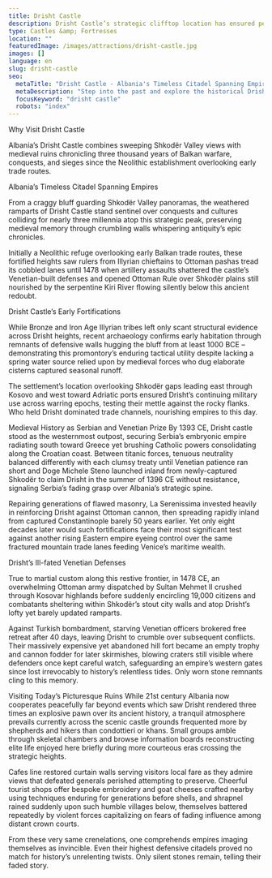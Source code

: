 ```yaml
---
title: Drisht Castle
description: Drisht Castle’s strategic clifftop location has ensured perpetual significance across regimes since its 1000 BCE founding – as evidenced by defensive ruins still overlooking regional trade routes where Ottoman forces finally toppled the stronghold's Venetian-built walls in 1478.
type: Castles &amp; Fortresses
location: ""
featuredImage: /images/attractions/drisht-castle.jpg
images: []
language: en
slug: drisht-castle
seo:
  metaTitle: "Drisht Castle - Albania's Timeless Citadel Spanning Empires"
  metaDescription: "Step into the past and explore the historical Drisht Castle in Albania. Discover its ancient origins, historical significance, and the stories it holds."
  focusKeyword: "drisht castle"
  robots: "index"
---
```


Why Visit Drisht Castle

Albania’s Drisht Castle combines sweeping Shkodër Valley views with medieval ruins chronicling three thousand years of Balkan warfare, conquests, and sieges since the Neolithic establishment overlooking early trade routes.

Albania’s Timeless Citadel Spanning Empires

From a craggy bluff guarding Shkodër Valley panoramas, the weathered ramparts of Drisht Castle stand sentinel over conquests and cultures colliding for nearly three millennia atop this strategic peak, preserving medieval memory through crumbling walls whispering antiquity’s epic chronicles.

Initially a Neolithic refuge overlooking early Balkan trade routes, these fortified heights saw rulers from Illyrian chieftains to Ottoman pashas tread its cobbled lanes until 1478 when artillery assaults shattered the castle’s Venetian-built defenses and opened Ottoman Rule over Shkodër plains still nourished by the serpentine Kiri River flowing silently below this ancient redoubt.

Drisht Castle’s Early Fortifications

While Bronze and Iron Age Illyrian tribes left only scant structural evidence across Drisht heights, recent archaeology confirms early habitation through remnants of defensive walls hugging the bluff from at least 1000 BCE – demonstrating this promontory’s enduring tactical utility despite lacking a spring water source relied upon by medieval forces who dug elaborate cisterns captured seasonal runoff.

The settlement’s location overlooking Shkodër gaps leading east through Kosovo and west toward Adriatic ports ensured Drisht’s continuing military use across warring epochs, testing their mettle against the rocky flanks. Who held Drisht dominated trade channels, nourishing empires to this day.

Medieval History as Serbian and Venetian Prize By 1393 CE, Drisht castle stood as the westernmost outpost, securing Serbia’s embryonic empire radiating south toward Greece yet brushing Catholic powers consolidating along the Croatian coast. Between titanic forces, tenuous neutrality balanced differently with each clumsy treaty until Venetian patience ran short and Doge Michele Steno launched inland from newly-captured Shkodër to claim Drisht in the summer of 1396 CE without resistance, signaling Serbia’s fading grasp over Albania’s strategic spine.

Repairing generations of flawed masonry, La Serenissima invested heavily in reinforcing Drisht against Ottoman cannon, then spreading rapidly inland from captured Constantinople barely 50 years earlier. Yet only eight decades later would such fortifications face their most significant test against another rising Eastern empire eyeing control over the same fractured mountain trade lanes feeding Venice’s maritime wealth.

Drisht’s Ill-fated Venetian Defenses

True to martial custom along this restive frontier, in 1478 CE, an overwhelming Ottoman army dispatched by Sultan Mehmet II crushed through Kosovar highlands before suddenly encircling 19,000 citizens and combatants sheltering within Shkodër’s stout city walls and atop Drisht’s lofty yet barely updated ramparts.

Against Turkish bombardment, starving Venetian officers brokered free retreat after 40 days, leaving Drisht to crumble over subsequent conflicts. Their massively expensive yet abandoned hill fort became an empty trophy and cannon fodder for later skirmishes, blowing craters still visible where defenders once kept careful watch, safeguarding an empire’s western gates since lost irrevocably to history’s relentless tides. Only worn stone remnants cling to this memory.

Visiting Today’s Picturesque Ruins While 21st century Albania now cooperates peacefully far beyond events which saw Drisht rendered three times an explosive pawn over its ancient history, a tranquil atmosphere prevails currently across the scenic castle grounds frequented more by shepherds and hikers than condottieri or khans. Small groups amble through skeletal chambers and browse information boards reconstructing elite life enjoyed here briefly during more courteous eras crossing the strategic heights.

Cafes line restored curtain walls serving visitors local fare as they admire views that defeated generals perished attempting to preserve. Cheerful tourist shops offer bespoke embroidery and goat cheeses crafted nearby using techniques enduring for generations before shells, and shrapnel rained suddenly upon such humble villages below, themselves battered repeatedly by violent forces capitalizing on fears of fading influence among distant crown courts.

From these very same crenelations, one comprehends empires imaging themselves as invincible. Even their highest defensive citadels proved no match for history’s unrelenting twists. Only silent stones remain, telling their faded story.


